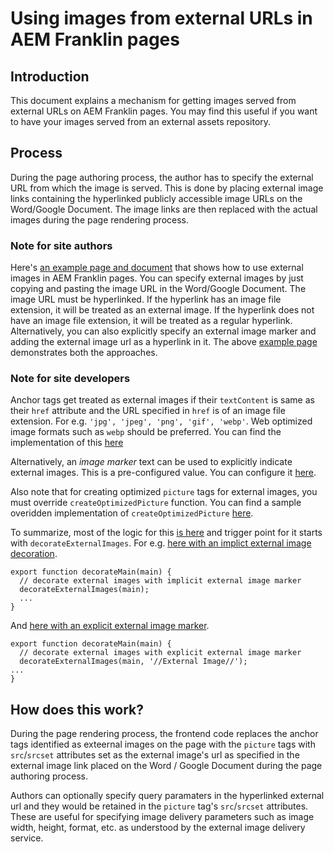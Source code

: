 # Using images from external URLs in AEM Franklin pages

## Introduction
This document explains a mechanism for getting images served from external URLs on AEM Franklin pages. You may find this useful if you want to have your images served from an external assets repository.

## Process
During the page authoring process, the author has to specify the external URL from which the image is served. This is done by placing external image links containing the hyperlinked publicly accessible image URLs on the Word/Google Document. The image links are then replaced with the actual images during the page rendering process.

### Note for site authors
Here's [an example page and document](https://ext-images--franklin-assets-selector--hlxsites.hlx.page/external-images-example?view-doc-source=true) that shows how to use external images in AEM Franklin pages.
You can specify external images by just copying and pasting the image URL in the Word/Google Document. The image URL must be hyperlinked. If the hyperlink has an image file extension, it will be treated as an external image. If the hyperlink does not have an image file extension, it will be treated as a regular hyperlink.
Alternatively, you can also explicitly specify an external image marker and adding the external image url as a hyperlink in it.
The above [example page](https://ext-images--franklin-assets-selector--hlxsites.hlx.page/external-images-example?view-doc-source=true) demonstrates both the approaches.

### Note for site developers
Anchor tags get treated as external images if their `textContent` is same as their `href` attribute and the URL specified in `href` is of an image file extension. For e.g. `'jpg', 'jpeg', 'png', 'gif', 'webp'`. Web optimized image formats such as `webp` should be preferred.  You can find the implementation of this [here](https://github.com/hlxsites/franklin-assets-selector/blob/9145aeac55512ec199152065b16db6c24cea3421/scripts/scripts.js#L105-L110)

Alternatively, an *image marker* text can be used to explicitly indicate external images. This is a pre-configured value. You can configure it [here](https://github.com/hlxsites/franklin-assets-selector/blob/9145aeac55512ec199152065b16db6c24cea3421/scripts/scripts.js#L227).


Also note that for creating optimized `picture` tags for external images, you must override `createOptimizedPicture` function. You can find a sample overidden implementation of `createOptimizedPicture` [here](https://github.com/hlxsites/franklin-assets-selector/blob/9145aeac55512ec199152065b16db6c24cea3421/scripts/scripts.js#L142-L182).

To summarize, most of the logic for this [is here](https://github.com/hlxsites/franklin-assets-selector/blob/9145aeac55512ec199152065b16db6c24cea3421/scripts/scripts.js#L69-L218) and trigger point for it starts with `decorateExternalImages`.  For e.g. [here with an implict external image decoration](https://github.com/hlxsites/franklin-assets-selector/blob/9145aeac55512ec199152065b16db6c24cea3421/scripts/scripts.js#L229-L230).

```
export function decorateMain(main) {
  // decorate external images with implicit external image marker
  decorateExternalImages(main);
  ...
}
```

And [here with an explicit external image marker](https://github.com/hlxsites/franklin-assets-selector/blob/9145aeac55512ec199152065b16db6c24cea3421/scripts/scripts.js#L226-L227).
```
export function decorateMain(main) {
  // decorate external images with explicit external image marker
  decorateExternalImages(main, '//External Image//');
...
}
```

## How does this work?
During the page rendering process, the frontend code replaces the anchor tags identified as exteernal images on the page with the `picture` tags with `src`/`srcset` attributes set as the external image's url as specified in the external image link placed on the Word / Google Document during the page authoring process.

Authors can optionally specify query paramaters in the hyperlinked external url and they would be retained in the `picture` tag's `src`/`srcset` attributes. These are useful for specifying image delivery parameters such as image width, height, format, etc. as understood by the external image delivery service.
